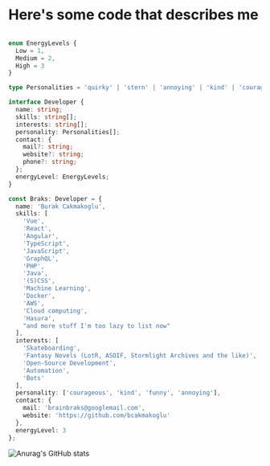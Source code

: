 # Here's some code that describes me

```ts

enum EnergyLevels {
  Low = 1,
  Medium = 2,
  High = 3
}

type Personalities = 'quirky' | 'stern' | 'annoying' | 'kind' | 'courageous' | 'funny'; // there should be more but who's gonna list them all, right?

interface Developer {
  name: string;
  skills: string[];
  interests: string[];
  personality: Personalities[];
  contact: {
    mail?: string;
    website?: string;
    phone?: string;
  };
  energyLevel: EnergyLevels;
}

const Braks: Developer = {
  name: 'Burak Cakmakoglu',
  skills: [
    'Vue',
    'React',
    'Angular',
    'TypeScript',
    'JavaScript',
    'GraphQL',
    'PHP',
    'Java',
    '(S)CSS',
    'Machine Learning',
    'Docker',
    'AWS',
    'Cloud computing',
    'Hasura',
    "and more stuff I'm too lazy to list now"
  ],
  interests: [
    'Skateboarding',
    'Fantasy Novels (LotR, ASOIF, Stormlight Archives and the like)',
    'Open-Source Development',
    'Automation',
    'Bots'
  ],
  personality: ['courageous', 'kind', 'funny', 'annoying'],
  contact: {
    mail: 'brainbraks@googlemail.com',
    website: 'https://github.com/bcakmakoglu'
  },
  energyLevel: 3
};

```

![Anurag's GitHub stats](https://github-readme-stats.vercel.app/api?username=bcakmakoglu&show_icons=true&theme=dark)
<!---
bcakmakoglu/bcakmakoglu is a ✨ special ✨ repository because its `README.md` (this file) appears on your GitHub profile.
You can click the Preview link to take a look at your changes.
--->
